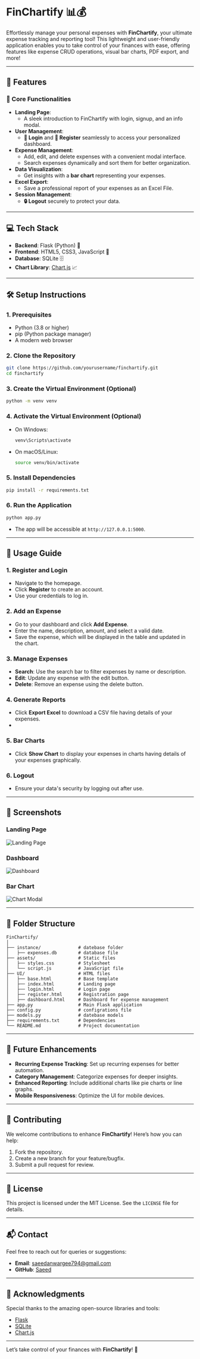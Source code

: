 
# **FinChartify** 📊💰  
Effortlessly manage your personal expenses with **FinChartify**, your ultimate expense tracking and reporting tool! This lightweight and user-friendly application enables you to take control of your finances with ease, offering features like expense CRUD operations, visual bar charts, PDF export, and more!

---

## 🌟 **Features**
### **🚀 Core Functionalities**
- **Landing Page**:
  - A sleek introduction to FinChartify with login, signup, and an info modal.
- **User Management**:
  - **🔑 Login** and **📝 Register** seamlessly to access your personalized dashboard.
- **Expense Management**:
  - Add, edit, and delete expenses with a convenient modal interface.
  - Search expenses dynamically and sort them for better organization.
- **Data Visualization**:
  - Get insights with a **bar chart** representing your expenses.
- **Excel Export**:
  - Save a professional report of your expenses as an Excel File.
- **Session Management**:
  - **🔒 Logout** securely to protect your data.

---

## 💻 **Tech Stack**
- **Backend**: Flask (Python) 🐍
- **Frontend**: HTML5, CSS3, JavaScript 🎨
- **Database**: SQLite 🗄️
- **Chart Library**: [Chart.js](https://www.chartjs.org/) 📈

---

## 🛠️ **Setup Instructions**
### **1. Prerequisites**
- Python (3.8 or higher)
- pip (Python package manager)
- A modern web browser

### **2. Clone the Repository**
```bash
git clone https://github.com/yourusername/finchartify.git
cd finchartify
```

### **3. Create the Virtual Environment (Optional)**
```bash
python -m venv venv
```

### **4. Activate the Virtual Environment (Optional)**

  - On Windows:
     ```bash
     venv\Scripts\activate
     ```
   - On macOS/Linux:
     ```bash
     source venv/bin/activate
     ```

### **5. Install Dependencies**
```bash
pip install -r requirements.txt
```

### **6. Run the Application**
```bash
python app.py
```
- The app will be accessible at `http://127.0.0.1:5000`.

---

## 🔎 **Usage Guide**
### **1. Register and Login**
- Navigate to the homepage.
- Click **Register** to create an account.
- Use your credentials to log in.

### **2. Add an Expense**
- Go to your dashboard and click **Add Expense**.
- Enter the name, description, amount, and select a valid date.
- Save the expense, which will be displayed in the table and updated in the chart.

### **3. Manage Expenses**
- **Search**: Use the search bar to filter expenses by name or description.
- **Edit**: Update any expense with the edit button.
- **Delete**: Remove an expense using the delete button.

### **4. Generate Reports**
- Click **Export Excel** to download a CSV file having details of your expenses.
- 
### **5. Bar Charts**
- Click **Show Chart** to display your expenses in charts having details of your expenses graphically.

### **6. Logout**
- Ensure your data's security by logging out after use.

---

## 📸 **Screenshots**
### Landing Page

![Landing Page](https://github.com/user-attachments/assets/03643885-5018-4a66-9eed-a950074eae52)

### Dashboard

![Dashboard](https://github.com/user-attachments/assets/8341e7b8-08c2-40f4-8215-3b26e43006c3)

### Bar Chart

![Chart Modal](https://github.com/user-attachments/assets/3422642f-e02b-483a-8c22-5859543ba74f)


---
## 🧩 **Folder Structure**
```
FinChartify/
│
├── instance/              # datebase folder
│   ├── expenses.db        # database file
├── assets/                # Static files
│   ├── styles.css         # Stylesheet
│   └── script.js          # JavaScript file
├── UI/                    # HTML files
│   ├── base.html          # Base template
│   ├── index.html         # Landing page
│   ├── login.html         # Login page
│   ├── register.html      # Registration page
│   ├── dashboard.html     # Dashboard for expense management
├── app.py                 # Main Flask application
├── config.py              # configrations file
├── models.py              # datebase models
├── requirements.txt       # Dependencies
└── README.md              # Project documentation
```

---

## 🚀 **Future Enhancements**
- **Recurring Expense Tracking**: Set up recurring expenses for better automation.
- **Category Management**: Categorize expenses for deeper insights.
- **Enhanced Reporting**: Include additional charts like pie charts or line graphs.
- **Mobile Responsiveness**: Optimize the UI for mobile devices.

---

## 🤝 **Contributing**
We welcome contributions to enhance **FinChartify**! Here’s how you can help:
1. Fork the repository.
2. Create a new branch for your feature/bugfix.
3. Submit a pull request for review.

---

## 📄 **License**
This project is licensed under the MIT License. See the `LICENSE` file for details.

---

## 📬 **Contact**
Feel free to reach out for queries or suggestions:
- **Email**: saeedanwargee794@gmail.com
- **GitHub**: [Saeed](https://github.com/saeed123991/)

---

## 🎉 **Acknowledgments**
Special thanks to the amazing open-source libraries and tools:
- [Flask](https://flask.palletsprojects.com/)
- [SQLite](https://sqlite.org/)
- [Chart.js](https://www.chartjs.org/)

---

Let’s take control of your finances with **FinChartify**! 🌟
